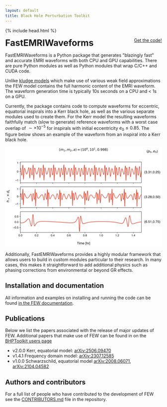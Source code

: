 ```yaml
---
layout: default
title: Black Hole Perturbation Toolkit
---
```


{% include head.html %}

<p>
 <h1 style="display:inline">FastEMRIWaveforms</h1> <span style="float:right;"><a href="https://github.com/BlackHolePerturbationToolkit/FastEMRIWaveforms" class="code_btn">Get the code!</a></span>
</p>

FastEMRIWaveforms is a Python package that generates "blazingly fast" and accurate EMRI waveforms with both CPU and GPU capabilities. There are pure Python modules as well as Python modules that wrap C/C++ and CUDA code. 

 Unlike [kludge models]() which make use of various weak field approximations the FEW model contains the full harmonic content of the EMRI waveform. The waveform generation time is typically 10s seconds on a CPU and < 1s on a GPU.
 
Currently, the package contains code to compute waveforms for eccentric, equatorial inspirals into a Kerr black hole, as well as the various separate modules used to create them. For the Kerr model the resulting waveforms faithfully match (slow to generate) reference waveforms with a worst case overlap of $\sim\times10^{-5}$ for inspirals with initial eccentricity $e_0 \le 0.85$. The figure below shows an example of the waveform from an inspiral into a Kerr black hole.

<img src="images/FEW2_waveform.png"/>

  Additionally, FastEMRIWaveforms provides a highly modular framework that allows users to build in custom modules particular to their research. In many cases, this makes it straightforward to add additional physics such as phasing corrections from environmental or beyond GR effects.

## Installation and documentation

All information and examples on installing and running the code can be found [in the FEW documentation](https://bhptoolkit.org/FastEMRIWaveforms/).

## Publications

Below we list the papers associated with the release of major updates of FEW. Additional papers that make use of FEW can be found in on the [BHPToolkit users page](https://bhptoolkit.org/users.html)

- v2.0.0 Kerr, equatorial model: [arXiv:2506.09470](https://arxiv.org/abs/2506.09470)
- v1.4.1 Frequency domain model: [arXiv:2307.12585](https://arxiv.org/abs/2307.12585)
- v1.0.0 Schwarzschild, equatorial model [arXiv:2008.06071](https://arxiv.org/abs/2008.06071), [arXiv:2104.04582](https://arxiv.org/abs/2104.04582)

## Authors and contributors

For a full list of people who have contributed to the development of FEW see the [CONTRIBUTORS.md](https://github.com/BlackHolePerturbationToolkit/FastEMRIWaveforms/blob/master/CONTRIBUTORS.md) file in the repository.